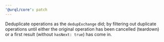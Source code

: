 ```yaml
---
'@urql/core': patch
---
```


Deduplicate operations as the `dedupExchange` did; by filtering out duplicate operations until either the original operation has been cancelled (teardown) or a first result (without `hasNext: true`) has come in.
